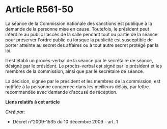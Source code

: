 # Article R561-50

La séance de la Commission nationale des sanctions est publique à la demande de la personne mise en cause. Toutefois, le
président peut interdire au public l'accès de la salle pendant tout ou partie de la séance pour préserver l'ordre public ou
lorsque la publicité est susceptible de porter atteinte au secret des affaires ou à tout autre secret protégé par la loi. 

Il est établi un procès-verbal de la séance par le secrétaire de séance, désigné par le président. Le procès-verbal est signé
par le président et les membres de la commission, ainsi que par le secrétaire de séance. 

La décision, signée par le président et les membres de la commission, est notifiée à la personne concernée dans les meilleurs
délais, par lettre recommandée avec demande d'accusé de réception.

**Liens relatifs à cet article**

_Créé par_:

  - Décret n°2009-1535 du 10 décembre 2009 - art. 1
